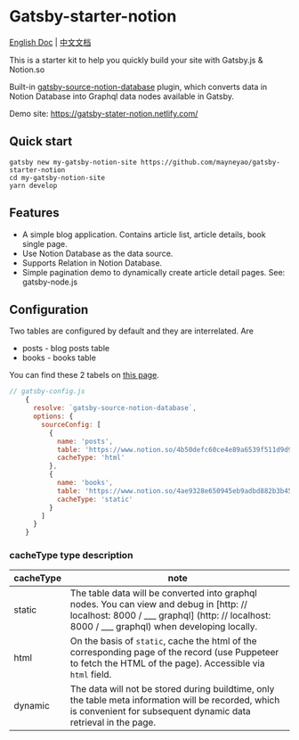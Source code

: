 # Gatsby-starter-notion

[English Doc](README-EN.md) | [中文文档](README.md)

This is a starter kit to help you quickly build your site with Gatsby.js & Notion.so

Built-in [gatsby-source-notion-database](https://github.com/mayneyao/gatsby-source-notion-database) plugin, which converts data in Notion Database into Graphql data nodes available in Gatsby.

Demo site: https://gatsby-stater-notion.netlify.com/

## Quick start

```shell
gatsby new my-gatsby-notion-site https://github.com/mayneyao/gatsby-starter-notion
cd my-gatsby-notion-site
yarn develop
```

## Features

+ A simple blog application. Contains article list, article details, book single page.
+ Use Notion Database as the data source.
+ Supports Relation in Notion Database.
+ Simple pagination demo to dynamically create article detail pages. See: gatsby-node.js

## Configuration

Two tables are configured by default and they are interrelated. Are

+ posts - blog posts table
+ books - books table

You can find these 2 tabels on [this page](https://www.notion.so/gatsby-starter-notion-2c5e3d685aa341088d4cd8daca52fcc2).

```js
// gatsby-config.js
    {
      resolve: `gatsby-source-notion-database`,
      options: {
        sourceConfig: [
          {
            name: 'posts',
            table: 'https://www.notion.so/4b50defc60ce4e89a6539f511d9d946f?v=8e71dde4479040b5a3e6ca0d91d3d8e6',
            cacheType: 'html'
          },
          {
            name: 'books',
            table: 'https://www.notion.so/4ae9328e650945eb9adbd882b3b453d3?v=0966bdbd0645437cbcc62e6a933e241c',
            cacheType: 'static'
          }
        ]
      }
    }
```

### cacheType type description

| cacheType | note |
| ----- | ---- |
| static | The table data will be converted into graphql nodes. You can view and debug in [http: // localhost: 8000 / ___ graphql] (http: // localhost: 8000 / ___ graphql) when developing locally. |
html | On the basis of `static`, cache the html of the corresponding page of the record (use Puppeteer to fetch the HTML of the page). Accessible via `html` field. |
dynamic | The data will not be stored during buildtime, only the table meta information will be recorded, which is convenient for subsequent dynamic data retrieval in the page.